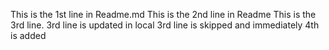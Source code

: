 This is the 1st line in Readme.md
This is the 2nd line in Readme
This is the 3rd line. 3rd line is updated in local 
3rd line is skipped and immediately 4th is added
